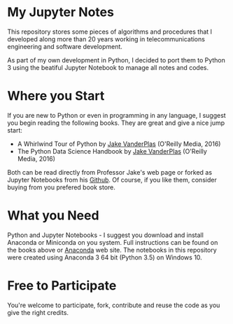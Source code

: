 # My Jupyter Notes

This repository stores some pieces of algorithms and procedures that I developed along more than 20 years working in telecommunications engineering and software development.

As part of my own development in Python, I decided to port them to Python 3 using the beatiful Jupyter Notebook to manage all notes and codes.

# Where you Start

If you are new to Python or even in programming in any language, I suggest you begin reading the following books.
They are great and give a nice jump start:

- A Whirlwind Tour of Python by [Jake VanderPlas](https://jakevdp.github.io/pages/about.html) (O'Reilly Media, 2016)
- The Python Data Science Handbook by [Jake VanderPlas](https://jakevdp.github.io/pages/about.html) (O'Reilly Media, 2016)

Both can be read directly from Professor Jake's web page or forked as Jupyter Notebooks from his [Github](https://github.com/jakevdp). Of course, if you like them, consider buying from you prefered book store.

# What you Need

Python and Jupyter Notebooks - I suggest you download and install Anaconda or Miniconda on you system. Full instructions can be found on the books above or [Anaconda](https://www.anaconda.com/download/) web site.
The notebooks in this repository were created using Anaconda 3 64 bit (Python 3.5) on Windows 10.

# Free to Participate

You're welcome to participate, fork, contribute and reuse the code as you give the right credits.

